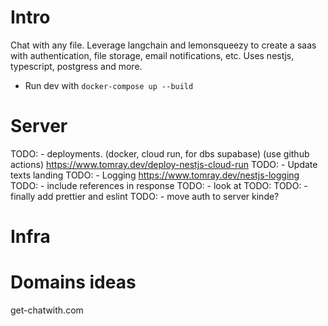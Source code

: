 
# Intro

Chat with any file. Leverage langchain and lemonsqueezy to create a saas with authentication, file storage, email notifications, etc. Uses nestjs, typescript, postgress and more.

- Run dev with `docker-compose up --build`

# Server

TODO: - deployments. (docker, cloud run, for dbs supabase) (use github actions) https://www.tomray.dev/deploy-nestjs-cloud-run
TODO: - Update texts landing
TODO: - Logging https://www.tomray.dev/nestjs-logging
TODO: - include references in response
TODO: - look at TODO: 
TODO: - finally add prettier and eslint
TODO: - move auth to server kinde?


# Infra



# Domains ideas

get-chatwith.com


